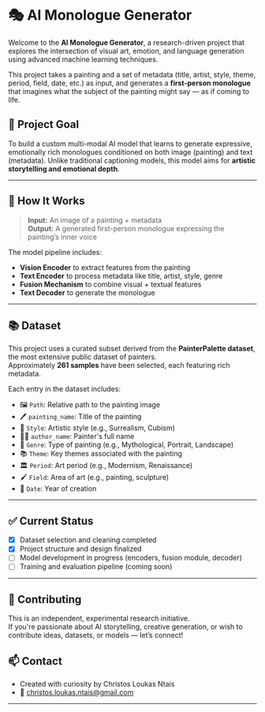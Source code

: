# 🎭 AI Monologue Generator

Welcome to the **AI Monologue Generator**, a research-driven project that explores the intersection of visual art, emotion, and language generation using advanced machine learning techniques. 

This project takes a painting and a set of metadata (title, artist, style, theme, period, field, date, etc.) as input, and generates a **first-person monologue** that imagines what the subject of the painting might say — as if coming to life.

## 🧠 Project Goal

To build a custom multi-modal AI model that learns to generate expressive, emotionally rich monologues conditioned on both image (painting) and text (metadata). Unlike traditional captioning models, this model aims for **artistic storytelling and emotional depth**.

---

## 🧩 How It Works

> **Input:** An image of a painting + metadata  
> **Output:** A generated first-person monologue expressing the painting’s inner voice

The model pipeline includes:
- **Vision Encoder** to extract features from the painting
- **Text Encoder** to process metadata like title, artist, style, genre
- **Fusion Mechanism** to combine visual + textual features
- **Text Decoder** to generate the monologue

---

## 📚 Dataset

This project uses a curated subset derived from the **PainterPalette dataset**, the most extensive public dataset of painters.  
Approximately **261 samples** have been selected, each featuring rich metadata.

Each entry in the dataset includes:

- 🖼️ `Path`: Relative path to the painting image
- 🖊️ `painting_name`: Title of the painting
- 🎨 `Style`: Artistic style (e.g., Surrealism, Cubism)
- 🧑‍🎨 `author_name`: Painter's full name
- 📜 `Genre`: Type of painting (e.g., Mythological, Portrait, Landscape)
- 📚 `Theme`: Key themes associated with the painting
- 🏛️ `Period`: Art period (e.g., Modernism, Renaissance)
- 🖌️ `Field`: Area of art (e.g., painting, sculpture)
- 📅 `Date`: Year of creation

---

## ✅ Current Status

- [x] Dataset selection and cleaning completed
- [x] Project structure and design finalized
- [ ] Model development in progress (encoders, fusion module, decoder)
- [ ] Training and evaluation pipeline (coming soon)

---

## 🤝 Contributing

This is an independent, experimental research initiative.  
If you're passionate about AI storytelling, creative generation, or wish to contribute ideas, datasets, or models — let’s connect!

## 📫 Contact

- Created with curiosity by Christos Loukas Ntais
- 📧 christos.loukas.ntais@gmail.com

---
